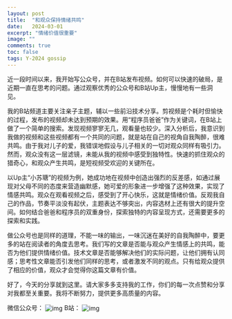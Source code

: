 ```yaml
---
layout: post
title:  "和观众保持情绪共鸣"
date:   2024-03-01
excerpt: "情绪价值很重要"
image: ""
comments: true
toc: false
tags: Y-2024 gossip
---
```


近一段时间以来，我开始写公众号，并在B站发布视频。如何可以快速的破局，是近期一直在思考的问题。通过观察优秀的公众号和B站Up主，慢慢地有一些洞见。

我的B站频道主要关注亲子主题，辅以一些前沿技术分享。剪视频是个耗时但愉快的过程，发布的视频却未达到预期的效果。用“程序员爸爸”作为关键词，在B站上做了一个简单的搜索。发现视频寥寥无几，观看量也较少。深入分析后，我意识到我做的视频和这些视频都有一个共同的问题，就是站在自己的视角自我陶醉，很难共鸣。由于我对儿子的爱，我错误地假设与儿子相关的一切对观众同样有吸引力。然而，观众没有这一层滤镜，未能从我的视频中感受到独特性。快速的抓住观众的猎奇心，和观众产生共鸣，是短视频受欢迎的关键所在。

以Up主“小苏瑭”的视频为例，她成功地在视频中创造出强烈的反差感，如通过展现对父母不同的态度来营造幽默感，她可爱的形象进一步增强了这种效果，实现了情感共鸣。观众在观看视频之后，感受到了开心快乐，这就是情绪价值。反观我自己的作品，节奏平淡没有起伏，主题表达不够突出，内容选材上还有很大的提升空间。如何结合爸爸和程序员的双重身份，探索独特的内容呈现方式，还需要更多的探索和实践。

做公众号也是同样的道理，不能一味的输出，一味沉迷在美好的自我陶醉中，要更多的站在阅读者的角度去思考。我们写的文章是否能与观众产生情感上的共鸣，能否为他们提供情绪价值。技术文章是否能够解决他们的实际问题，让他们拥有认同感；思考性文章能否引发他们同样的思考，或者激发不同的观点。只有给观众提供了相应的价值，观众才会觉得你这篇文章有价值。

好了，今天的分享就到这里。请大家多多支持我的工作，你们的每一次点赞和分享对我都至关重要。我将不断努力，提供更多高质量的内容。

微信公众号：
<img src="{{ site.url }}/images/2024-03/qrcode_for_weixin.jpeg"  alt="img" align="center" class="center_img_small" />
B站：
<img src="{{ site.url }}/images/2024-03/bilibili.PNG"  alt="img" align="center" class="center_img_small" />
